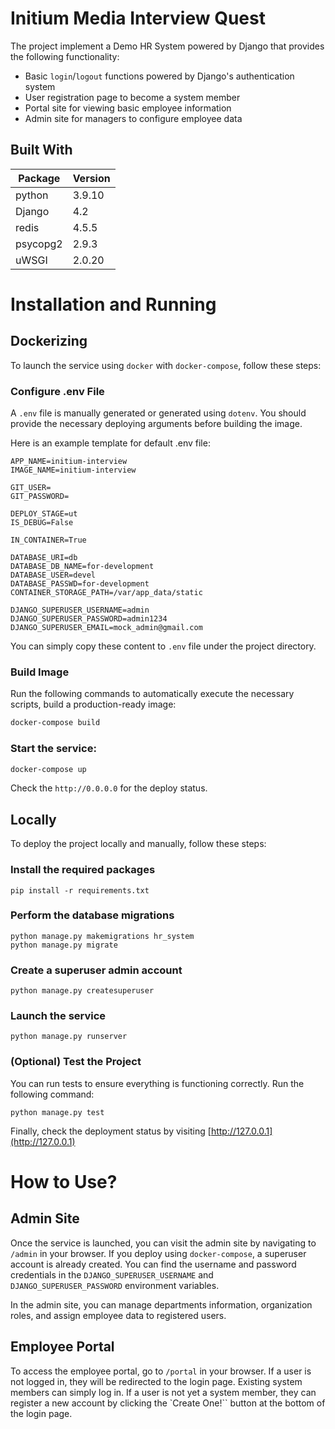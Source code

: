 # Initium Media Interview Quest

The project implement a Demo HR System powered by Django that provides the following functionality:

- Basic `login`/`logout` functions powered by Django's authentication system
- User registration page to become a system member
- Portal site for viewing basic employee information
- Admin site for managers to configure employee data

## Built With

| Package  | Version |
| -------- | ------- |
| python   | 3.9.10  |
| Django   | 4.2     |
| redis    | 4.5.5   |
| psycopg2 | 2.9.3   |
| uWSGI    | 2.0.20  |

# Installation and Running

## Dockerizing

To launch the service using `docker` with `docker-compose`, follow these steps:

### Configure .env File

A `.env` file is manually generated or generated using `dotenv`.
You should provide the necessary deploying arguments before building the image.

Here is an example template for default .env file:

```
APP_NAME=initium-interview
IMAGE_NAME=initium-interview

GIT_USER=
GIT_PASSWORD=

DEPLOY_STAGE=ut
IS_DEBUG=False

IN_CONTAINER=True

DATABASE_URI=db
DATABASE_DB_NAME=for-development
DATABASE_USER=devel
DATABASE_PASSWD=for-development
CONTAINER_STORAGE_PATH=/var/app_data/static

DJANGO_SUPERUSER_USERNAME=admin
DJANGO_SUPERUSER_PASSWORD=admin1234
DJANGO_SUPERUSER_EMAIL=mock_admin@gmail.com
```

You can simply copy these content to `.env` file under the project directory.

### Build Image

Run the following commands to automatically execute the necessary scripts, build a production-ready image:

```bash
docker-compose build
```

### Start the service:

```bash
docker-compose up
```

Check the `http://0.0.0.0` for the deploy status.

## Locally

To deploy the project locally and manually, follow these steps:

### Install the required packages

```
pip install -r requirements.txt
```

### Perform the database migrations

```
python manage.py makemigrations hr_system
python manage.py migrate
```

### Create a superuser admin account

```
python manage.py createsuperuser
```

### Launch the service

```
python manage.py runserver
```

### (Optional) Test the Project

You can run tests to ensure everything is functioning correctly. Run the following command:

```
python manage.py test
```

Finally, check the deployment status by visiting [http://127.0.0.1](http://127.0.0.1)

# How to Use?

## Admin Site

Once the service is launched, you can visit the admin site by navigating to `/admin` in your browser.
If you deploy using `docker-compose`, a superuser account is already created.
You can find the username and password credentials in the `DJANGO_SUPERUSER_USERNAME` and `DJANGO_SUPERUSER_PASSWORD` environment variables.

In the admin site, you can manage departments information, organization roles, and assign employee data to registered users.

## Employee Portal

To access the employee portal, go to `/portal` in your browser.
If a user is not logged in, they will be redirected to the login page. Existing system members can simply log in.
If a user is not yet a system member, they can register a new account by clicking the `Create One!`` button at the bottom of the login page.
